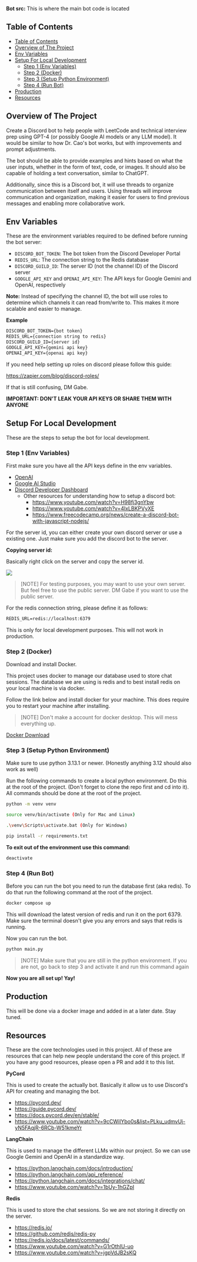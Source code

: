 **Bot src:** This is where the main bot code is located

## Table of Contents

- [Table of Contents](#table-of-contents)
- [Overview of The Project](#overview-of-the-project)
- [Env Variables](#env-variables)
- [Setup For Local Development](#setup-for-local-development)
  - [Step 1 (Env Variables)](#step-1-env-variables)
  - [Step 2 (Docker)](#step-2-docker)
  - [Step 3 (Setup Python Environment)](#step-3-setup-python-environment)
  - [Step 4 (Run Bot)](#step-4-run-bot)
- [Production](#production)
- [Resources](#resources)

##  Overview of The Project

Create a Discord bot to help people with LeetCode and technical interview prep using GPT-4 
(or possibly Google AI models or any LLM model). It would be similar to how Dr. Cao's bot 
works, but with improvements and prompt adjustments. 

The bot should be able to provide examples and hints based on what the user inputs, whether 
in the form of text, code, or images. It should also be capable of holding a text conversation, 
similar to ChatGPT.

Additionally, since this is a Discord bot, it will use threads to organize communication between 
itself and users. Using threads will improve communication and organization, making it easier 
for users to find previous messages and enabling more collaborative work.

##  Env Variables

These are the environment variables required to be defined before running the bot server:

- `DISCORD_BOT_TOKEN`: The bot token from the Discord Developer Portal
- `REDIS_URL`: The connection string to the Redis database
- `DISCORD_GUILD_ID`: The server ID (not the channel ID) of the Discord server
- `GOOGLE_API_KEY` and `OPENAI_API_KEY`: The API keys for Google Gemini and OpenAI, respectively

**Note:** Instead of specifying the channel ID, the bot will use roles to determine which channels 
it can read from/write to. This makes it more scalable and easier to manage.

**Example**

```txt
DISCORD_BOT_TOKEN={bot token}
REDIS_URL={connection string to redis}
DISCORD_GUILD_ID={server id}
GOOGLE_API_KEY={gemini api key}
OPENAI_API_KEY={openai api key}
```

If you need help setting up roles on discord please follow this guide:

https://zapier.com/blog/discord-roles/

If that is still confusing, DM Gabe.

**IMPORTANT: DON'T LEAK YOUR API KEYS OR SHARE THEM WITH ANYONE**

##  Setup For Local Development

These are the steps to setup the bot for local development.

### Step 1 (Env Variables)

First make sure you have all the API keys define in the env variables.

- [OpenAI](https://openai.com/)
- [Google AI Studio](https://aistudio.google.com/)
- [Discord Developer Dashboard](https://discord.com/developers/applications)
  - Other resources for understanding how to setup a discord bot:
    - https://www.youtube.com/watch?v=H98fj3gnYbw
    - https://www.youtube.com/watch?v=4IxLBKPVyXE
    - https://www.freecodecamp.org/news/create-a-discord-bot-with-javascript-nodejs/

For the server id, you can either create your own discord server or use a existing one. 
Just make sure you add the discord bot to the server.

**Copying server id:**

Basically right click on the server and copy the server id.

![](./assets/Screenshot%202025-01-23%20at%207.20.04 AM.png)

>[NOTE] For testing purposes, you may want to use your own server. But feel free to use 
>the public server. DM Gabe if you want to use the public server.

For the redis connection string, please define it as follows:

```txt
REDIS_URL=redis://localhost:6379
```

This is only for local development purposes. This will not work in production.

### Step 2 (Docker)

Download and install Docker.

This project uses docker to manage our database used to store chat sessions. The database we are 
using is redis and to best install redis on your local machine is via docker.

Follow the link below and install docker for your machine. This does require you to restart your 
machine after installing.

>[NOTE] Don't make a account for docker desktop. This will mess everything up.

[Docker Download](./assets/Docker.png)

### Step 3 (Setup Python Environment)

Make sure to use python 3.13.1 or newer. (Honestly anything 3.12 should also work as well)

Run the following commands to create a local python environment. Do this at the root of the project. 
(Don't forget to clone the repo first and cd into it). All commands should be done at the root of 
the project.

```bash
python -m venv venv

source venv/bin/activate (Only for Mac and Linux)

.\venv\Scripts\activate.bat (Only for Windows)

pip install -r requirements.txt
```

**To exit out of the environment use this command:**

```bash
deactivate
```

### Step 4 (Run Bot)

Before you can run the bot you need to run the database first (aka redis). To do that run the 
following command at the root of the project.

```bash
docker compose up
```

This will download the latest version of redis and run it on the port 6379. Make sure the terminal 
doesn't give you any errors and says that redis is running.

Now you can run the bot.

```bash
python main.py
```

>[NOTE] Make sure that you are still in the python environment. If you are not, go back to step 3 
>and activate it and run this command again

**Now you are all set up! Yay!**


## Production

This will be done via a docker image and added in at a later date. Stay tuned.


## Resources

These are the core technologies used in this project. All of these are resources that can help new people 
understand the core of this project. If you have any good resources, please open a PR and add it to this list.

**PyCord**

This is used to create the actually bot. Basically it allow us to use Discord's API for creating and managing the bot.

- https://pycord.dev/
- https://guide.pycord.dev/
- https://docs.pycord.dev/en/stable/
- https://www.youtube.com/watch?v=9cCWiIYbo0s&list=PLku_udmvUj-yN5FAqjR-6RCb-W51kmeYr

**LangChain**

This is used to manage the different LLMs within our project. So we can use Google Gemini and OpenAI in a standardize way.

- https://python.langchain.com/docs/introduction/
- https://python.langchain.com/api_reference/
- https://python.langchain.com/docs/integrations/chat/
- https://www.youtube.com/watch?v=1bUy-1hGZpI

**Redis**

This is used to store the chat sessions. So we are not storing it directly on the server.

- https://redis.io/
- https://github.com/redis/redis-py
- https://redis.io/docs/latest/commands/
- https://www.youtube.com/watch?v=G1rOthIU-uo
- https://www.youtube.com/watch?v=jgpVdJB2sKQ